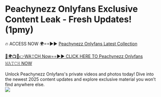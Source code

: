 # Peachynezz Onlyfans Exclusive Content Leak - Fresh Updates! (1pmy)

🔥 ACCESS NOW 🌍==►► <a href="https://tinyurl.com/kvy9nzfs" rel="nofollow">Peachynezz Onlyfans Latest Collection</a>
<br><br>
[🔴🌍📺📱👉WA𝚃CH Now==►► CLICK HERE TO Peachynezz Onlyfans 𝚆𝙰𝚃𝙲𝙷 NOW](https://tinyurl.com/kvy9nzfs)
<br><br>
Unlock Peachynezz Onlyfans's private videos and photos today! Dive into the newest 2025 content updates and explore exclusive material you won’t find anywhere else.
<br>
<a href="https://tinyurl.com/kvy9nzfs" rel="nofollow" data-target="animated-image.originalLink"><img src="https://camo.githubusercontent.com/8a4f000d20f83aca3bf7ec5f350d767afa0574a8a352519fd8cfa583a6f93a33/68747470733a2f2f692e696d6775722e636f6d2f644a486b345a712e676966" data-canonical-src="https://i.imgur.com/dJHk4Zq.gif" style="max-width: 100%; display: inline-block;" data-target="animated-image.originalImage"></a>
<br>
